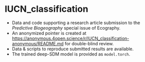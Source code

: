 # IUCN_classification
- Data and code supporting a research article submission to the *Predictive Biogeography* special issue of Ecography.
- An anonymized pointer is created at https://anonymous.4open.science/r/IUCN_classification-anonymous/README.md for double-blind review.
- Data & scripts to reproduce submitted results are available.
- The trained deep-SDM model is provided as `model.torch`.
  
